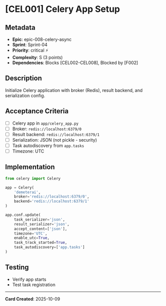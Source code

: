 # [CEL001] Celery App Setup

## Metadata
- **Epic**: epic-008-celery-async
- **Sprint**: Sprint-04
- **Priority**: critical ⚡
- **Complexity**: S (3 points)
- **Dependencies**: Blocks [CEL002-CEL008], Blocked by [F002]

## Description
Initialize Celery application with broker (Redis), result backend, and serialization config.

## Acceptance Criteria
- [ ] Celery app in `app/celery_app.py`
- [ ] Broker: `redis://localhost:6379/0`
- [ ] Result backend: `redis://localhost:6379/1`
- [ ] Serialization: JSON (not pickle - security)
- [ ] Task autodiscovery from `app.tasks`
- [ ] Timezone: UTC

## Implementation
```python
from celery import Celery

app = Celery(
    'demeterai',
    broker='redis://localhost:6379/0',
    backend='redis://localhost:6379/1'
)

app.conf.update(
    task_serializer='json',
    result_serializer='json',
    accept_content=['json'],
    timezone='UTC',
    enable_utc=True,
    task_track_started=True,
    task_autodiscovery=['app.tasks']
)
```

## Testing
- Verify app starts
- Test task registration

---
**Card Created**: 2025-10-09
